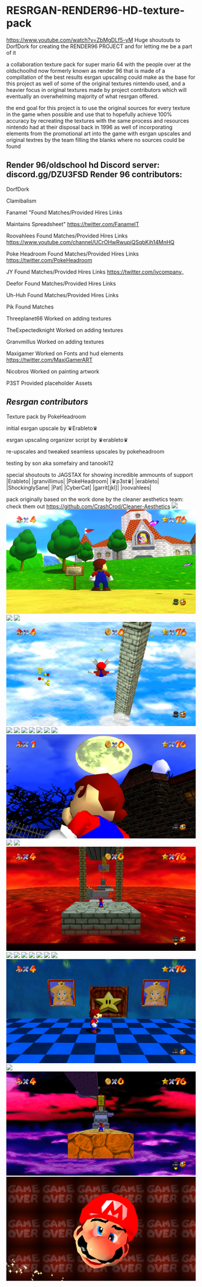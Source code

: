 # RESRGAN-RENDER96-HD-texture-pack
https://www.youtube.com/watch?v=ZbMgDLf5-yM
Huge shoutouts to DorfDork for creating the RENDER96 PROJECT and for letting me be a part of it

a collaboration texture pack for super mario 64 with the people over at the oldschoolhd now formerly known as render 96 that is made of a compillation of the best results esrgan upscaling could make as the base for this project as well of some of the original textures nintendo used, and a heavier focus in original textures made by project contributors which will eventually an overwhelming majority of what resrgan offered.

the end goal for this project is to use the original sources for every texture in the game when possible and use that to hopefully achieve 100% accuracy by recreating the textures with the same process and resources nintendo had at their disposal back in 1996 as well of incorporating elements from the promotional art into the game with esrgan upscales and original textres by the team filling the blanks where no sources could be found


Render 96/oldschool hd Discord server: discord.gg/DZU3FSD
Render 96 contributors:
------------------------------
DorfDork

Clamibalism

Fanamel	"Found Matches/Provided Hires Links

Maintains Spreadsheet"	https://twitter.com/FanamelT

Roovahlees	Found Matches/Provided Hires Links	https://www.youtube.com/channel/UCrOHwRwupiQSqbKih14MnHQ

Poke Headroom	Found Matches/Provided Hires Links	https://twitter.com/PokeHeadroom

JY	Found Matches/Provided Hires Links	https://twitter.com/jycompany_

Deefor	Found Matches/Provided Hires Links	

Uh-Huh	Found Matches/Provided Hires Links	

Pik	Found Matches	

Threeplanet66 Worked on adding textures

TheExpectedknight Worked on adding textures

Granvmillus Worked on adding textures

Maxigamer Worked on Fonts and hud elements https://twitter.com/MaxiGamerART

Nicobros Worked on painting artwork

P3ST Provided placeholder Assets

*Resrgan contributors*
------------------------
Texture pack by PokeHeadroom

initial esrgan upscale by ♛Erableto♛

esrgan upscaling organizer script by ♛erableto♛

re-upscales and tweaked seamless upscales by pokeheadroom

testing by son aka somefairy and tanooki12

special shoutouts to JAGSTAX for showing incredible ammounts of support
|Erableto|
|granvillimus|
|PokeHeadroom|
|♛p3st♛|
|erableto|
|ShockinglySane|
|Pat|
|CyberCat|
|garrit[jkl]|
|roovahlees|

pack originally based on the work done by the cleaner aesthetics team: check them out https://github.com/CrashCrod/Cleaner-Aesthetics
![](screenshots/sm64.us.f3dex2e%202020-07-04%2000-52-06.png)
![](screenshots/sm64.us.f3dex2e%202020-07-04%2000-52-23.png)
![](screenshots/sm64.us.f3dex2e%202020-07-04%2000-53-27.png)
![](screenshots/sm64.us.f3dex2e%202020-07-04%2001-23-16.png)
![](screenshots/sm64.us.f3dex2e%202020-07-04%2000-54-40.png)
![](screenshots/sm64.us.f3dex2e%202020-07-04%2000-56-53.png)
![](screenshots/sm64.us.f3dex2e%202020-07-04%2000-58-47.png)
![](screenshots/sm64.us.f3dex2e%202020-07-04%2000-59-02.png)
![](screenshots/sm64.us.f3dex2e%202020-07-04%2001-03-01.png)
![](screenshots/sm64.us.f3dex2e%202020-07-04%2001-05-30.png)
![](screenshots/sm64.us.f3dex2e%202020-07-04%2001-06-00.png)
![](screenshots/sm64.us.f3dex2e%202020-07-04%2001-03-30.png)
![](screenshots/sm64.us.f3dex2e%202020-07-04%2001-07-33.png)
![](screenshots/sm64.us.f3dex2e%202020-07-04%2001-07-42.png)
![](screenshots/sm64.us.f3dex2e%202020-07-04%2001-11-01.png)
![](screenshots/sm64.us.f3dex2e%202020-07-04%2001-14-12.png)
![](screenshots/sm64.us.f3dex2e%202020-07-04%2001-15-00.png)
![](screenshots/sm64.us.f3dex2e%202020-07-04%2001-17-14.png)
![](screenshots/sm64.us.f3dex2e%202020-07-04%2001-18-03.png)
![](screenshots/sm64.us.f3dex2e%202020-07-04%2001-22-16.png)
![](screenshots/sm64.us.f3dex2e%202020-07-04%2001-24-59.png)
![](screenshots/sm64.us.f3dex2e%202020-07-04%2001-27-23.png)
![](screenshots/sm64.us.f3dex2e%202020-07-04%2001-29-14.png)
![](screenshots/sm64.us.f3dex2e%202020-07-04%2001-30-15.png)
![](screenshots/sm64.us.f3dex2e%202020-07-04%2001-34-34.png)
![](screenshots/sm64.us.f3dex2e%202020-07-04%2001-35-19.png)
![](screenshots/sm64.us.f3dex2e%202020-07-04%2001-42-04.png)

